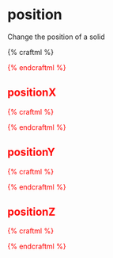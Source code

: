 # position

Change the position of a solid

{% craftml %}
<craft>

  <cube style="color:pink;"/>
  <cube t="position(30 30 -5)"
        style="color:red;"/>

</craft>
{% endcraftml %}


## positionX

{% craftml %}
<craft>

  <cube style="color:pink;"/>
  <cube t="positionX(30)"
        style="color:red;"/>

</craft>
{% endcraftml %}

## positionY

{% craftml %}
<craft>

  <cube style="color:pink;"/>
  <cube t="positionY(30)"
        style="color:red;"/>

</craft>
{% endcraftml %}

## positionZ

{% craftml %}
<craft>

  <cube style="color:pink;"/>
  <cube t="positionZ(30)"
        style="color:red;"/>

</craft>
{% endcraftml %}
